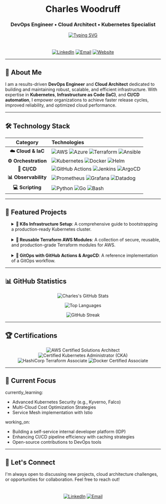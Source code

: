 
<div align="center">

# Charles Woodruff

### DevOps Engineer • Cloud Architect • Kubernetes Specialist

<a href="https://git.io/typing-svg"><img src="https://readme-typing-svg.herokuapp.com?font=Fira+Code&size=18&duration=2500&pause=1000&color=f59e0b&background=00000000&center=true&vCenter=true&width=600&lines=Building+Reliable+and+Scalable+Cloud+Infrastructure;Automating+Complex+Deployments+with+CI%2FCD;Mastering+Kubernetes+and+Container+Orchestration" alt="Typing SVG" /></a>

</div>

<div align="center" style="padding-top: 10px;">

[![LinkedIn](https://img.shields.io/badge/LinkedIn-1e40af?style=for-the-badge&logo=linkedin&logoColor=f59e0b)](https://linkedin.com/in/charleswoodruff)
[![Email](https://img.shields.io/badge/Email-1e40af?style=for-the-badge&logo=gmail&logoColor=f59e0b)](mailto:charles.woodruff@example.com)
[![Website](https://img.shields.io/badge/Website-1e40af?style=for-the-badge&logo=About.me&logoColor=f59e0b)](https://charleswoodruff.dev)

</div>

---

## 👋 About Me

I am a results-driven **DevOps Engineer** and **Cloud Architect** dedicated to building and maintaining robust, scalable, and efficient infrastructure. With expertise in **Kubernetes**, **Infrastructure as Code (IaC)**, and **CI/CD automation**, I empower organizations to achieve faster release cycles, improved reliability, and optimized cloud performance. 

---

## 🛠️ Technology Stack

<div align="center">

| Category | Technologies |
| :---: | :--- |
| **☁️ Cloud & IaC** | ![AWS](https://img.shields.io/badge/AWS-1e40af?style=for-the-badge&logo=amazon-aws&logoColor=white) ![Azure](https://img.shields.io/badge/Azure-1e40af?style=for-the-badge&logo=microsoft-azure&logoColor=white) ![Terraform](https://img.shields.io/badge/Terraform-1e40af?style=for-the-badge&logo=terraform&logoColor=white) ![Ansible](https://img.shields.io/badge/Ansible-1e40af?style=for-the-badge&logo=ansible&logoColor=white) |
| **⚙️ Orchestration** | ![Kubernetes](https://img.shields.io/badge/Kubernetes-f59e0b?style=for-the-badge&logo=kubernetes&logoColor=white) ![Docker](https://img.shields.io/badge/Docker-f59e0b?style=for-the-badge&logo=docker&logoColor=white) ![Helm](https://img.shields.io/badge/Helm-f59e0b?style=for-the-badge&logo=helm&logoColor=white) |
| **🔄 CI/CD** | ![GitHub Actions](https://img.shields.io/badge/GitHub_Actions-1e40af?style=for-the-badge&logo=github-actions&logoColor=white) ![Jenkins](https://img.shields.io/badge/Jenkins-1e40af?style=for-the-badge&logo=jenkins&logoColor=white) ![ArgoCD](https://img.shields.io/badge/ArgoCD-1e40af?style=for-the-badge&logo=argo&logoColor=white) |
| **📊 Observability** | ![Prometheus](https://img.shields.io/badge/Prometheus-f59e0b?style=for-the-badge&logo=prometheus&logoColor=white) ![Grafana](https://img.shields.io/badge/Grafana-f59e0b?style=for-the-badge&logo=grafana&logoColor=white) ![Datadog](https://img.shields.io/badge/Datadog-f59e0b?style=for-the-badge&logo=datadog&logoColor=white) |
| **💻 Scripting** | ![Python](https://img.shields.io/badge/Python-1e40af?style=for-the-badge&logo=python&logoColor=white) ![Go](https://img.shields.io/badge/Go-1e40af?style=for-the-badge&logo=go&logoColor=white) ![Bash](https://img.shields.io/badge/Bash-1e40af?style=for-the-badge&logo=gnu-bash&logoColor=white) |

</div>

---

## 🚀 Featured Projects

<div align="left" style="padding-left: 20px;">

<details>
  <summary><strong>🔹 K8s Infrastructure Setup</strong>: A comprehensive guide to bootstrapping a production-ready Kubernetes cluster.</summary>
  <br>
  - **Description**: This repository contains Terraform and Ansible scripts to provision a highly available K8s cluster on AWS, complete with monitoring (Prometheus/Grafana) and logging stacks.
  - **Link**: [github.com/charleswoodruff/k8s-infrastructure-setup](https://github.com/charleswoodruff/k8s-infrastructure-setup)
</details>

<br>

<details>
  <summary><strong>🔹 Reusable Terraform AWS Modules</strong>: A collection of secure, reusable, and production-grade Terraform modules for AWS.</summary>
  <br>
  - **Description**: Standardized modules for common AWS resources (VPC, S3, RDS, etc.) designed to enforce best practices for security and tagging.
  - **Link**: [github.com/charleswoodruff/terraform-aws-modules](https://github.com/charleswoodruff/terraform-aws-modules)
</details>

<br>

<details>
  <summary><strong>🔹 GitOps with GitHub Actions & ArgoCD</strong>: A reference implementation of a GitOps workflow.</summary>
  <br>
  - **Description**: Demonstrates how to use GitHub Actions for building container images and ArgoCD for automated, declarative deployment to Kubernetes.
  - **Link**: [github.com/charleswoodruff/github-actions-workflows](https://github.com/charleswoodruff/github-actions-workflows)
</details>

</div>

---

## 📊 GitHub Statistics

<div align="center">

![Charles's GitHub Stats](https://github-readme-stats.vercel.app/api?username=charleswoodruff&show_icons=true&hide_border=true&include_all_commits=true&count_private=true&bg_color=00000000&title_color=1e40af&text_color=4a5568&icon_color=f59e0b)

![Top Languages](https://github-readme-stats.vercel.app/api/top-langs/?username=charleswoodruff&layout=compact&hide_border=true&bg_color=00000000&title_color=1e40af&text_color=4a5568)

![GitHub Streak](https://github-readme-streak-stats.herokuapp.com/?user=charleswoodruff&theme=dark&hide_border=true&background=00000000&stroke=f59e0b&ring=1e40af&fire=f59e0b&currStreakNum=ffffff&sideNums=ffffff&currStreakLabel=ffffff&sideLabels=ffffff)

</div>

---

## 🏆 Certifications

<div align="center">

![AWS Certified Solutions Architect](https://img.shields.io/badge/AWS_Solutions_Architect-f59e0b?style=for-the-badge&logo=amazon-aws&logoColor=white)
![Certified Kubernetes Administrator (CKA)](https://img.shields.io/badge/Kubernetes_CKA-1e40af?style=for-the-badge&logo=kubernetes&logoColor=white)
![HashiCorp Terraform Associate](https://img.shields.io/badge/Terraform_Associate-f59e0b?style=for-the-badge&logo=terraform&logoColor=white)
![Docker Certified Associate](https://img.shields.io/badge/Docker_Certified-1e40af?style=for-the-badge&logo=docker&logoColor=white)

</div>

---

## 🎯 Current Focus

currently_learning:
  - Advanced Kubernetes Security (e.g., Kyverno, Falco)
  - Multi-Cloud Cost Optimization Strategies
  - Service Mesh implementation with Istio

working_on:
  - Building a self-service internal developer platform (IDP)
  - Enhancing CI/CD pipeline efficiency with caching strategies
  - Open-source contributions to DevOps tools

---

## 🤝 Let's Connect

I'm always open to discussing new projects, cloud architecture challenges, or opportunities for collaboration. Feel free to reach out!

<div align="center" style="padding-top: 10px;">

[![LinkedIn](https://img.shields.io/badge/Connect_on_LinkedIn-1e40af?style=for-the-badge&logo=linkedin&logoColor=f59e0b)](https://linkedin.com/in/charleswoodruff)
[![Email](https://img.shields.io/badge/Send_An_Email-f59e0b?style=for-the-badge&logo=gmail&logoColor=white)](mailto:charles.woodruff@example.com)

</div>

